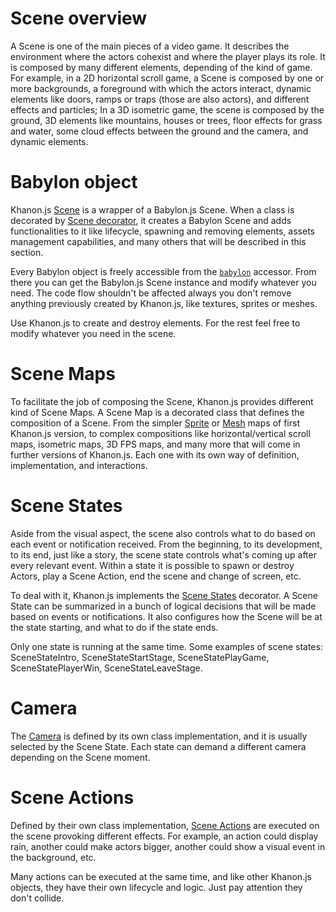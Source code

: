 # Scene overview
A Scene is one of the main pieces of a video game. It describes the environment where the actors cohexist and where the player plays its role. It is composed by many different elements, depending of the kind of game. For example, in a 2D horizontal scroll game, a Scene is composed by one or more backgrounds, a foreground with which the actors interact, dynamic elements like doors, ramps or traps (those are also actors), and different effects and particles; In a 3D isometric game, the scene is composed by the ground, 3D elements like mountains, houses or trees, floor effects for grass and water, some cloud effects between the ground and the camera, and dynamic elements.

# Babylon object
Khanon.js [Scene](https://khanonjs.com/api-docs/modules/decorators_scene.html) is a wrapper of a Babylon.js Scene. When a class is decorated by [Scene decorator](https://khanonjs.com/api-docs/functions/decorators_scene.Scene.html), it creates a Babylon Scene and adds functionalities to it like lifecycle, spawning and removing elements, assets management capabilities, and many others that will be described in this section.

Every Babylon object is freely accessible from the [`babylon`](https://khanonjs.com/api-docs/classes/decorators_scene.SceneInterface.html#babylon) accessor. From there you can get the Babylon.js Scene instance and modify whatever you need. The code flow shouldn't be affected always you don't remove anything previously created by Khanon.js, like textures, sprites or meshes.

Use Khanon.js to create and destroy elements. For the rest feel free to modify whatever you need in the scene.

# Scene Maps
To facilitate the job of composing the Scene, Khanon.js provides different kind of Scene Maps. A Scene Map is a decorated class that defines the composition of a Scene. From the simpler [Sprite](https://khanonjs.com/api-docs/modules/decorators_sprite_map.html) or [Mesh](https://khanonjs.com/api-docs/modules/decorators_mesh_map.html) maps of first Khanon.js version, to complex compositions like horizontal/vertical scroll maps, isometric maps, 3D FPS maps, and many more that will come in further versions of Khanon.js. Each one with its own way of definition, implementation, and interactions.

# Scene States
Aside from the visual aspect, the scene also controls what to do based on each event or notification received. From the beginning, to its development, to its end, just like a story, the scene state controls what's coming up after every relevant event. Within a state it is possible to spawn or destroy Actors, play a Scene Action, end the scene and change of screen, etc.

To deal with it, Khanon.js implements the [Scene States](https://khanonjs.com/api-docs/modules/decorators_scene_scene_state.html) decorator. A Scene State can be summarized in a bunch of logical decisions that will be made based on events or notifications. It also configures how the Scene will be at the state starting, and what to do if the state ends.

Only one state is running at the same time. Some examples of scene states: SceneStateIntro, SceneStateStartStage, SceneStatePlayGame, SceneStatePlayerWin, SceneStateLeaveStage.

# Camera
The [Camera](https://khanonjs.com/api-docs/modules/decorators_camera.html) is defined by its own class implementation, and it is usually selected by the Scene State. Each state can demand a different camera depending on the Scene moment.

# Scene Actions
Defined by their own class implementation, [Scene Actions](https://khanonjs.com/api-docs/modules/decorators_scene_scene_action.html) are executed on the scene provoking different effects. For example, an action could display rain, another could make actors bigger, another could show a visual event in the background, etc.

Many actions can be executed at the same time, and like other Khanon.js objects, they have their own lifecycle and logic. Just pay attention they don't collide.

